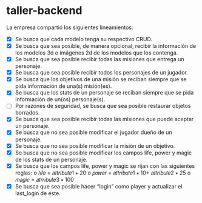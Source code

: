# taller-backend

La empresa compartió los siguientes lineamientos:
- [x] Se busca que cada modelo tenga su respectivo CRUD.
- [x] Se busca que sea posible, de manera opcional, recibir la información de los modelos 3d o imágenes 2d de los modelos que los contenga.
- [x] Se busca que sea posible recibir todas las misiones que entrega un personaje.
- [x] Se busca que sea posible recibir todos los personajes de un jugador.
- [x] Se busca que los objetivos de una misión se reciban siempre que se pida información de una(s) misión(es).
- [x] Se busca que los stats de un personaje se reciban siempre que se pida información de un(os) personaje(s).
- [ ] Por razones de seguridad, se busca que sea posible restaurar objetos borrados.
- [x] Se busca que sea posible recibir todas las misiones que puede aceptar un personaje.
- [x] Se busca que no sea posible modificar el jugador dueño de un personaje.
- [x] Se busca que no sea posible modificar la misión de un objetivo.
- [x] Se busca que no sea posible modificar los campos life, power y magic de los stats de un personaje.
- [x] Se busca que los campos life, power y magic se rijan con las siguientes reglas:
o 𝑙𝑖𝑓𝑒 = 𝑎𝑡𝑡𝑟𝑖𝑏𝑢𝑡𝑒1 ∗ 20
o 𝑝𝑜𝑤𝑒𝑟 = 𝑎𝑡𝑡𝑟𝑖𝑏𝑢𝑡𝑒1 ∗ 10+ 𝑎𝑡𝑡𝑟𝑖𝑏𝑢𝑡𝑒2 ∗ 25
o 𝑚𝑎𝑔𝑖𝑐 = 𝑎𝑡𝑟𝑟𝑖𝑏𝑢𝑡𝑒3 ∗ 100
- [x] Se busca que sea posible hacer “login” como player y actualizar el last_login de este.

